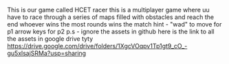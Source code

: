 This is our game called HCET racer
this is a multiplayer game where uu have to race through a series of maps filled with obstacles and reach the end whoever wins the most rounds wins the match
hint - "wad" to move for p1
       arrow keys for p2
p.s - ignore the assets in github here is the link to all the assets in google drive tyty
https://drive.google.com/drive/folders/1XgcVOqpv1Tp1gt9_cO_-gu5xlsajSRMa?usp=sharing
